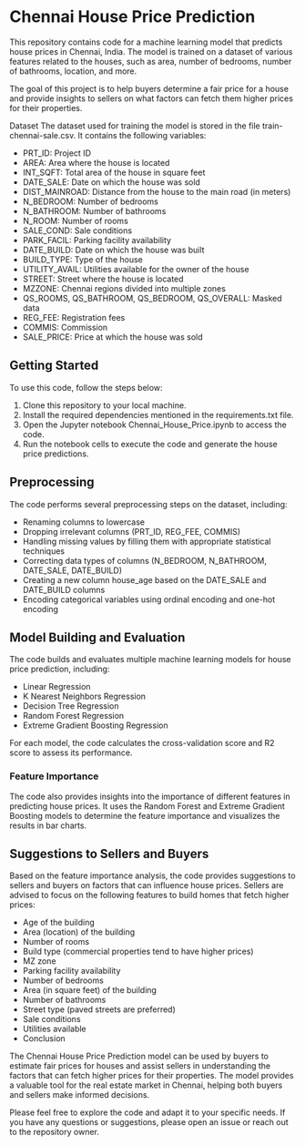 # Chennai House Price Prediction

This repository contains code for a machine learning model that predicts house prices in Chennai, India. The model is trained on a dataset of various features related to the houses, such as area, number of bedrooms, number of bathrooms, location, and more.

The goal of this project is to help buyers determine a fair price for a house and provide insights to sellers on what factors can fetch them higher prices for their properties.

Dataset
The dataset used for training the model is stored in the file train-chennai-sale.csv. It contains the following variables:

- PRT_ID: Project ID
- AREA: Area where the house is located
- INT_SQFT: Total area of the house in square feet
- DATE_SALE: Date on which the house was sold
- DIST_MAINROAD: Distance from the house to the main road (in meters)
- N_BEDROOM: Number of bedrooms
- N_BATHROOM: Number of bathrooms
- N_ROOM: Number of rooms
- SALE_COND: Sale conditions
- PARK_FACIL: Parking facility availability
- DATE_BUILD: Date on which the house was built
- BUILD_TYPE: Type of the house
- UTILITY_AVAIL: Utilities available for the owner of the house
- STREET: Street where the house is located
- MZZONE: Chennai regions divided into multiple zones
- QS_ROOMS, QS_BATHROOM, QS_BEDROOM, QS_OVERALL: Masked data
- REG_FEE: Registration fees
- COMMIS: Commission
- SALE_PRICE: Price at which the house was sold


## Getting Started

To use this code, follow the steps below:

1. Clone this repository to your local machine.
2. Install the required dependencies mentioned in the requirements.txt file.
3. Open the Jupyter notebook Chennai_House_Price.ipynb to access the code.
4. Run the notebook cells to execute the code and generate the house price predictions.

## Preprocessing

The code performs several preprocessing steps on the dataset, including:

- Renaming columns to lowercase
- Dropping irrelevant columns (PRT_ID, REG_FEE, COMMIS)
- Handling missing values by filling them with appropriate statistical techniques
- Correcting data types of columns (N_BEDROOM, N_BATHROOM, DATE_SALE, DATE_BUILD)
- Creating a new column house_age based on the DATE_SALE and DATE_BUILD columns
- Encoding categorical variables using ordinal encoding and one-hot encoding

## Model Building and Evaluation

The code builds and evaluates multiple machine learning models for house price prediction, including:

- Linear Regression
- K Nearest Neighbors Regression
- Decision Tree Regression
- Random Forest Regression
- Extreme Gradient Boosting Regression

For each model, the code calculates the cross-validation score and R2 score to assess its performance.

### Feature Importance

The code also provides insights into the importance of different features in predicting house prices. It uses the Random Forest and Extreme Gradient Boosting models to determine the feature importance and visualizes the results in bar charts.

## Suggestions to Sellers and Buyers

Based on the feature importance analysis, the code provides suggestions to sellers and buyers on factors that can influence house prices. Sellers are advised to focus on the following features to build homes that fetch higher prices:

- Age of the building
- Area (location) of the building
- Number of rooms
- Build type (commercial properties tend to have higher prices)
- MZ zone
- Parking facility availability
- Number of bedrooms
- Area (in square feet) of the building
- Number of bathrooms
- Street type (paved streets are preferred)
- Sale conditions
- Utilities available
- Conclusion

The Chennai House Price Prediction model can be used by buyers to estimate fair prices for houses and assist sellers in understanding the factors that can fetch higher prices for their properties. The model provides a valuable tool for the real estate market in Chennai, helping both buyers and sellers make informed decisions.

Please feel free to explore the code and adapt it to your specific needs. If you have any questions or suggestions, please open an issue or reach out to the repository owner.
